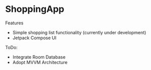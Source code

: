 # ShoppingApp

Features
- Simple shopping list functionality (currently under development)
- Jetpack Compose UI

ToDo:
- Integrate Room Database
- Adopt MVVM Architecture
